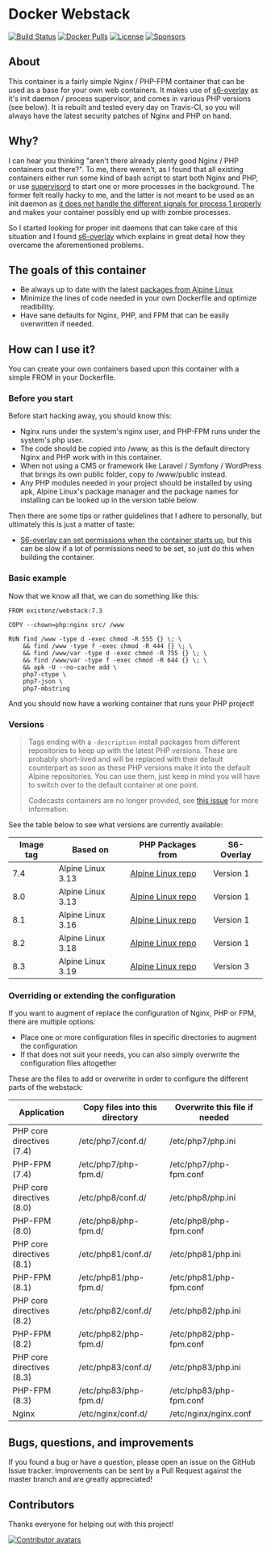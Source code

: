 # Docker Webstack

[![Build Status](https://img.shields.io/github/actions/workflow/status/eXistenZNL/Docker-Webstack/build-containers.yml?branch=master&style=flat-square)](https://github.com/eXistenZNL/Docker-Webstack/actions) [![Docker Pulls](https://img.shields.io/docker/pulls/existenz/webstack.svg?style=flat-square)](https://hub.docker.com/r/existenz/webstack/) [![License](https://img.shields.io/github/license/existenznl/docker-webstack.svg?style=flat-square)](https://github.com/eXistenZNL/Docker-Webstack/blob/master/LICENSE) [![Sponsors](https://img.shields.io/github/sponsors/eXistenZNL?color=hotpink&style=flat-square)](https://github.com/sponsors/eXistenZNL)

## About

This container is a fairly simple Nginx / PHP-FPM container that can be used as a base for your own web containers. It makes use of [s6-overlay](https://github.com/just-containers/s6-overlay) as it's init daemon / process supervisor, and comes in various PHP versions (see below). It is rebuilt and tested every day on Travis-CI, so you will always have the latest security patches of Nginx and PHP on hand.

## Why?

I can hear you thinking "aren't there already plenty good Nginx / PHP containers out there?".
To me, there weren't, as I found that all existing containers either run some kind of bash script to start both Nginx and PHP, or use [supervisord](http://supervisord.org/) to start one or more processes in the background.
The former felt really hacky to me, and the latter is not meant to be used as an init daemon as [it does not handle the different signals for process 1 properly](https://blog.phusion.nl/2015/01/20/docker-and-the-pid-1-zombie-reaping-problem/) and makes your container possibly end up with zombie processes.

So I started looking for proper init daemons that can take care of this situation and I found [s6-overlay](https://github.com/just-containers/s6-overlay) which explains in great detail how they overcame the aforementioned problems.

## The goals of this container

- Be always up to date with the latest [packages from Alpine Linux](https://pkgs.alpinelinux.org/packages)
- Minimize the lines of code needed in your own Dockerfile and optimize readibility.
- Have sane defaults for Nginx, PHP, and FPM that can be easily overwritten if needed.

## How can I use it?

You can create your own containers based upon this container with a simple FROM in your Dockerfile.

### Before you start

Before start hacking away, you should know this:
- Nginx runs under the system's nginx user, and PHP-FPM runs under the system's php user.
- The code should be copied into /www, as this is the default directory Nginx and PHP work with in this container.
- When not using a CMS or framework like Laravel / Symfony / WordPress that brings its own public folder, copy to /www/public instead.
- Any PHP modules needed in your project should be installed by using apk, Alpine Linux's package manager and the package names for installing can be looked up in the version table below.

Then there are some tips or rather guidelines that I adhere to personally, but ultimately this is just a matter of taste:
- [S6-overlay can set permissions when the container starts up](https://github.com/just-containers/s6-overlay#fixing-ownership--permissions), but this can be slow if a lot of permissions need to be set, so just do this when building the container.

### Basic example

Now that we know all that, we can do something like this:
```
FROM existenz/webstack:7.3

COPY --chown=php:nginx src/ /www

RUN find /www -type d -exec chmod -R 555 {} \; \
    && find /www -type f -exec chmod -R 444 {} \; \
    && find /www/var -type d -exec chmod -R 755 {} \; \
    && find /www/var -type f -exec chmod -R 644 {} \; \
    && apk -U --no-cache add \
    php7-ctype \
    php7-json \
    php7-mbstring
```
And you should now have a working container that runs your PHP project!

### Versions

> Tags ending with a `-description` install packages from different repositories to keep up with the latest PHP
> versions. These are probably short-lived and will be replaced with their default counterpart as soon as these PHP
> versions make it into the default Alpine repositories. You can use them, just keep in mind you will have to switch
> over to the default container at one point.
>
> Codecasts containers are no longer provided, see [this issue](https://github.com/codecasts/php-alpine/issues/131) for
> more information.

See the table below to see what versions are currently available:

| Image tag | Based on          | PHP Packages from                                                                               | S6-Overlay |
|-----------|-------------------|-------------------------------------------------------------------------------------------------|------------|
| 7.4       | Alpine Linux 3.13 | [Alpine Linux repo](https://pkgs.alpinelinux.org/packages?name=php7*&branch=v3.13&arch=x86_64)  | Version 1  |
| 8.0       | Alpine Linux 3.13 | [Alpine Linux repo](https://pkgs.alpinelinux.org/packages?name=php8*&branch=v3.13&arch=x86_64)  | Version 1  |
| 8.1       | Alpine Linux 3.16 | [Alpine Linux repo](https://pkgs.alpinelinux.org/packages?name=php81*&branch=v3.16&arch=x86_64) | Version 1  |
| 8.2       | Alpine Linux 3.18 | [Alpine Linux repo](https://pkgs.alpinelinux.org/packages?name=php82*&branch=v3.18&arch=x86_64) | Version 1  |
| 8.3       | Alpine Linux 3.19 | [Alpine Linux repo](https://pkgs.alpinelinux.org/packages?name=php83*&branch=v3.19&arch=x86_64) | Version 3  |

### Overriding or extending the configuration

If you want to augment of replace the configuration of Nginx, PHP or FPM, there are multiple options:
- Place one or more configuration files in specific directories to augment the configuration
- If that does not suit your needs, you can also simply overwrite the configuration files altogether

These are the files to add or overwrite in order to configure the different parts of the webstack:

| Application               | Copy files into this directory | Overwrite this file if needed |
|---------------------------|--------------------------------|-------------------------------|
| PHP core directives (7.4) | /etc/php7/conf.d/              | /etc/php7/php.ini             |
| PHP-FPM (7.4)             | /etc/php7/php-fpm.d/           | /etc/php7/php-fpm.conf        |
| PHP core directives (8.0) | /etc/php8/conf.d/              | /etc/php8/php.ini             |
| PHP-FPM (8.0)             | /etc/php8/php-fpm.d/           | /etc/php8/php-fpm.conf        |
| PHP core directives (8.1) | /etc/php81/conf.d/             | /etc/php81/php.ini            |
| PHP-FPM (8.1)             | /etc/php81/php-fpm.d/          | /etc/php81/php-fpm.conf       |
| PHP core directives (8.2) | /etc/php82/conf.d/             | /etc/php82/php.ini            |
| PHP-FPM (8.2)             | /etc/php82/php-fpm.d/          | /etc/php82/php-fpm.conf       |
| PHP core directives (8.3) | /etc/php83/conf.d/             | /etc/php83/php.ini            |
| PHP-FPM (8.3)             | /etc/php83/php-fpm.d/          | /etc/php83/php-fpm.conf       |
| Nginx                     | /etc/nginx/conf.d/             | /etc/nginx/nginx.conf         |

## Bugs, questions, and improvements

If you found a bug or have a question, please open an issue on the GitHub Issue tracker.
Improvements can be sent by a Pull Request against the master branch and are greatly appreciated!

## Contributors

Thanks everyone for helping out with this project!

[![Contributor avatars](https://contrib.rocks/image?repo=eXistenZNL/Docker-Webstack)](https://github.com/eXistenZNL/Docker-Webstack/graphs/contributors)